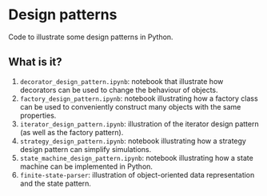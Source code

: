 # Design patterns

Code to illustrate some design patterns in Python.

## What is it?

1. `decorator_design_pattern.ipynb`: notebook that illustrate how decorators
   can be used to change the behaviour of objects.
1. `factory_design_pattern.ipynb`: notebook illustrating how a factory class
   can be used to conveniently construct many objects with the same properties.
1. `iterator_design_pattern.ipynb`: illustration of the iterator design pattern
   (as well as the factory pattern).
1. `strategy_design_pattern.ipynb`: notebook illustrating how a strategy
   design pattern can simplify simulations. 
1. `state_machine_design_pattern.ipynb`: notebook illustrating how a state
   machine can be implemented in Python.
1. `finite-state-parser`: illustration of object-oriented data
    representation and the state pattern.

